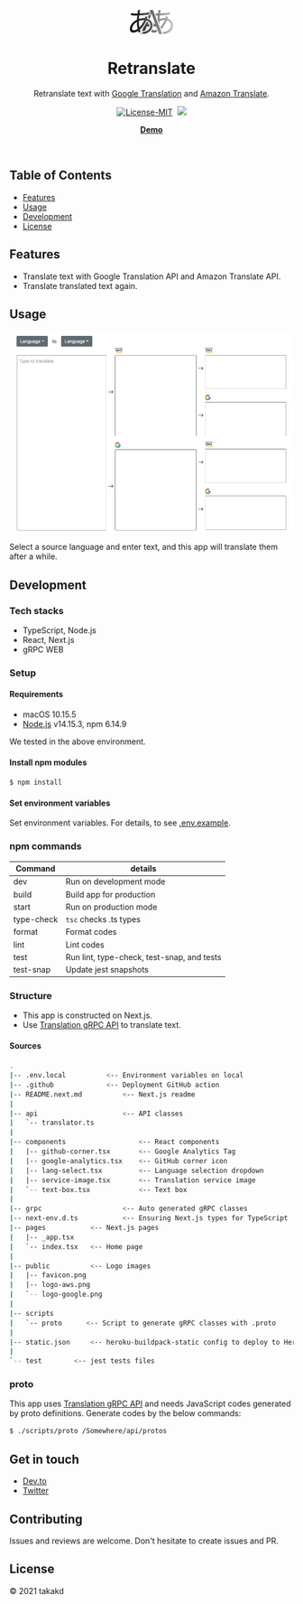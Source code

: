 <p align="center"><img src="docs/logo.svg" width="80"/></p>

<h1 align="center">Retranslate</h1>

<p align="center">Retranslate text with <a href="https://cloud.google.com/translate">Google Translation</a> and <a href="https://aws.amazon.com/jp/translate/">Amazon Translate</a>.</p>

<p align="center">
<a target="_blank" rel="noopener noreferrer" href="https://camo.githubusercontent.com/a568b3692dcc72af17d4abfed1b2c81d47f05dcaaefb021c9f9d3d6a856d3e6e/68747470733a2f2f696d672e736869656c64732e696f2f62616467652f4c6963656e73652d4d49542d696e666f726d6174696f6e616c3f7374796c653d666c6174"><img src="https://camo.githubusercontent.com/a568b3692dcc72af17d4abfed1b2c81d47f05dcaaefb021c9f9d3d6a856d3e6e/68747470733a2f2f696d672e736869656c64732e696f2f62616467652f4c6963656e73652d4d49542d696e666f726d6174696f6e616c3f7374796c653d666c6174" alt="License-MIT" data-canonical-src="https://img.shields.io/badge/License-MIT-informational?style=flat" style="max-width:100%;"></a>&nbsp;
    <img src="https://github.com/takakd/retranslate/workflows/Deploy/badge.svg"/>
</p>

<p align="center">
    <a href="https://retranslate-demo.herokuapp.com/"><strong>Demo</strong></a>
</p>

<br>

## Table of Contents

- [Features](#features)
- [Usage](#usage)
- [Development](#development)
- [License](#license)

## Features

- Translate text with Google Translation API and Amazon Translate API.
- Translate translated text again.

## Usage

<p align="center"><img src="docs/usage.gif"/></p>

Select a source language and enter text, and this app will translate them after a while.

## Development

### Tech stacks

- TypeScript, Node.js
- React, Next.js
- gRPC WEB

### Setup

#### Requirements

- macOS 10.15.5
- [Node.js](https://nodejs.org/en/) v14.15.3, npm 6.14.9

We tested in the above environment.

#### Install npm modules

```sh
$ npm install
```

#### Set environment variables

Set environment variables. For details, to see [.env.example](.env.example).

### npm commands

| Command    | details                                    |
| ---------- | ------------------------------------------ |
| dev        | Run on development mode                    |
| build      | Build app for production                   |
| start      | Run on production mode                     |
| type-check | `tsc` checks .ts types                     |
| format     | Format codes                               |
| lint       | Lint codes                                 |
| test       | Run lint, type-check, test-snap, and tests |
| test-snap  | Update jest snapshots                      |

### Structure

- This app is constructed on Next.js.
- Use [Translation gRPC API](https://github.com/takakd/translation-api) to translate text.

#### Sources

```sh
.
|-- .env.local          <-- Environment variables on local
|-- .github             <-- Deployment GitHub action
|-- README.next.md          <-- Next.js readme
|
|-- api                     <-- API classes
|   `-- translator.ts
|
|-- components                  <-- React components
|   |-- github-corner.tsx       <-- Google Analytics Tag
|   |-- google-analytics.tsx    <-- GitHub corner icon
|   |-- lang-select.tsx         <-- Language selection dropdown
|   |-- service-image.tsx       <-- Translation service image
|   `-- text-box.tsx            <-- Text box
|
|-- grpc                    <-- Auto generated gRPC classes
|-- next-env.d.ts           <-- Ensuring Next.js types for TypeScript
|-- pages           <-- Next.js pages
|   |-- _app.tsx
|   `-- index.tsx   <-- Home page
|
|-- public          <-- Logo images
|   |-- favicon.png
|   |-- logo-aws.png
|   `-- logo-google.png
|
|-- scripts
|   `-- proto      <-- Script to generate gRPC classes with .proto
|
|-- static.json     <-- heroku-buildpack-static config to deploy to Heroku
|
`-- test        <-- jest tests files
```

### proto

This app uses [Translation gRPC API](https://github.com/takakd/translation-api) and needs JavaScript codes generated by proto definitions.
Generate codes by the below commands:

```sh
$ ./scripts/proto /Somewhere/api/protos
```

## Get in touch

- [Dev.to](https://dev.to/takakd)
- [Twitter](https://twitter.com/takakdkd)

## Contributing

Issues and reviews are welcome. Don't hesitate to create issues and PR.

## License

&copy; 2021 takakd
